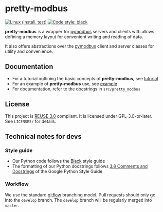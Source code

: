 <!--
SPDX-FileCopyrightText: 2022 Forschungs- und Entwicklungszentrum Fachhochschule Kiel GmbH

SPDX-License-Identifier: GPL-3.0-or-later
-->

# pretty-modbus

[![Linux (install, test)](https://github.com/maltekliemann/pretty-modbus/actions/workflows/linux.yaml/badge.svg)](https://github.com/maltekliemann/pretty-modbus/actions/workflows/linux.yaml)
[![Code style: black](https://img.shields.io/badge/code%20style-black-000000.svg)](https://github.com/psf/black)

**pretty-modbus** is a wrapper for [pymodbus] servers and clients with allows
defining a memory layout for convenient writing and reading of data.

It also offers abstractions over the [pymodbus] client and server
classes for utility and convenience.

## Documentation

-   For a tutorial outlining the basic concepts of **pretty-modbus**, see
    [tutorial]
-   For an example of **pretty-modbus** use, see [example]
-   For documentation, refer to the docstrings in `src/pretty_modbus`

## License

This project is [REUSE 3.0](https://reuse.software) compliant. It is licensed
under GPL-3.0-or-later. See `LICENSES/` for details.

## Technical notes for devs

### Style guide

-   Our Python code follows the [Black](https://github.com/psf/black) style
    guide
-   The formatting of our Python docstrings follows
    [3.8 Comments and Docstrings](https://google.github.io/styleguide/pyguide.html#38-comments-and-docstrings)
    of the Google Python Style Guide

### Workflow

We use the standard
[gitflow](https://nvie.com/posts/a-successful-git-branching-model/) branching
model. Pull requests should only go into the `develop` branch. The `develop`
branch will be regularly merged into `master`.

<!-- Links -->

[pymodbus]: https://github.com/riptideio/pymodbus
[example]: examples/threaded_network.py
[bitstruct]: https://github.com/eerimoq/bitstruct
[tutorial]: docs/tutorial.md
